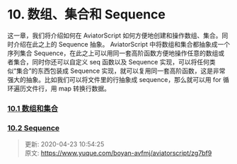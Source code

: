 # 10. 数组、集合和 Sequence

这一章，我们将介绍如何在 AviatorScript 如何方便地创建和操作数组、集合。同时介绍在此之上的 Sequence 抽象。 AviatorScript 中将数组和集合都抽象成一个序列集合 Sequence，在此之上可以用同一套高阶函数方便地操作任意的数组或者集合，同时你还可以自定义 seq 函数以及 Sequence 实现，可以将任何类似“集合”的东西包装成 Sequence 实现，就可以复用同一套高阶函数，这是非常强大的抽象。比如我们可以将文件里的行抽象成 sequence，那么就可以用 for 循环遍历文件行，用 map 转换行数据。



### [10.1 数组和集合](https://www.yuque.com/boyan-avfmj/aviatorscript/ban32m)
### [10.2 Sequence](https://www.yuque.com/boyan-avfmj/aviatorscript/yc4l93)


> 更新: 2020-04-23 10:54:25  
> 原文: <https://www.yuque.com/boyan-avfmj/aviatorscript/zg7bf9>
